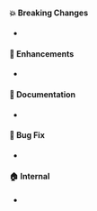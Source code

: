 #### :boom: Breaking Changes

- 

#### :rocket: Enhancements

-

#### :memo: Documentation

-

#### :bug: Bug Fix

- 

#### :house: Internal

-
